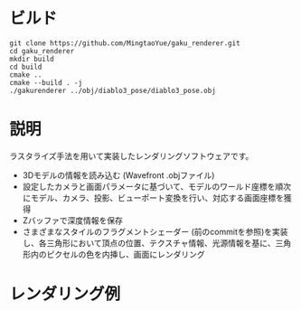 # ビルド
```
git clone https://github.com/MingtaoYue/gaku_renderer.git
cd gaku_renderer
mkdir build
cd build
cmake ..
cmake --build . -j
./gakurenderer ../obj/diablo3_pose/diablo3_pose.obj
```
# 説明
ラスタライズ手法を用いて実装したレンダリングソフトウェアです。
- 3Dモデルの情報を読み込む (Wavefront .objファイル)
- 設定したカメラと画面パラメータに基づいて、モデルのワールド座標を順次にモデル、カメラ、投影、ビューポート変換を行い、対応する画面座標を獲得
- Zバッファで深度情報を保存
- さまざまなスタイルのフラグメントシェーダー (前のcommitを参照)を実装し、各三角形において頂点の位置、テクスチャ情報、光源情報を基に、三角形内のピクセルの色を内挿し、画面にレンダリング
# レンダリング例



